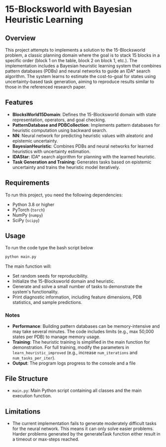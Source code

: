 # 15-Blocksworld with Bayesian Heuristic Learning

## Overview

This project attempts to implements a solution to the 15-Blocksworld problem, a classic planning domain where the goal is to stack 15 blocks in a specific order (block 1 on the table, block 2 on block 1, etc.). The implementation includes a Bayesian heuristic learning system that combines pattern databases (PDBs) and neural networks to guide an IDA* search algorithm. The system learns to estimate the cost-to-goal for states using uncertainty-based task generation, aiming to reproduce results similar to those in the referenced research paper.

## Features

- **BlocksWorld15Domain**: Defines the 15-Blocksworld domain with state representation, operators, and goal checking.
- **PatternDatabase and PDBCollection**: Implements pattern databases for heuristic computation using backward search.
- **NN**: Neural network for predicting heuristic values with aleatoric and epistemic uncertainty.
- **BayesianHeuristic**: Combines PDBs and neural networks for learned heuristics with uncertainty estimation.
- **IDAStar**: IDA* search algorithm for planning with the learned heuristic.
- **Task Generation and Training**: Generates tasks based on epistemic uncertainty and trains the heuristic model iteratively.

## Requirements

To run this project, you need the following dependencies:

- Python 3.8 or higher
- PyTorch (`torch`)
- NumPy (`numpy`)
- SciPy (`scipy`)



## Usage
To run the code type the bash script below

```bash
python main.py
```

The main function will:
- Set random seeds for reproducibility.
- Initialize the 15-Blocksworld domain and heuristic.
- Generate and solve a small number of tasks to demonstrate the system's functionality.
- Print diagnostic information, including feature dimensions, PDB statistics, and sample predictions.

### Notes

- **Performance**: Building pattern databases can be memory-intensive and may take several minutes. The code includes limits (e.g., max 50,000 states per PDB) to manage memory usage.
- **Training**: The heuristic training is simplified in the main function for demonstration. For full training, modify the parameters in `learn_heuristic_improved` (e.g., increase `num_iterations` and `num_tasks_per_iter`).
- **Output**: The program logs progress to the console and a file 

## File Structure

- `main.py`: Main Python script containing all classes and the main execution function.

## Limitations

- The current implementation fails to generate moderately difficult tasks for the neural network. This means it can only solve easier problems. Harder problems generated by the generateTask function either result in a timeout or max-steps reached. 
